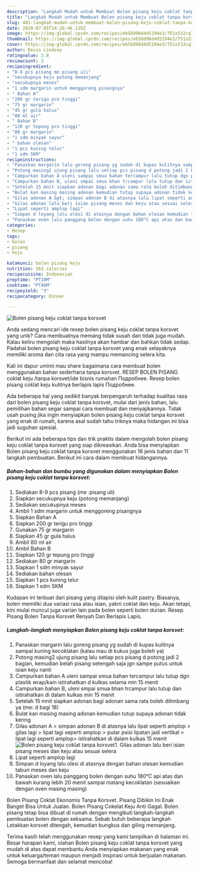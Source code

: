 ```yaml
---
description: "Langkah Mudah untuk Membuat Bolen pisang keju coklat tanpa korsvet, Sempurna"
title: "Langkah Mudah untuk Membuat Bolen pisang keju coklat tanpa korsvet, Sempurna"
slug: 481-langkah-mudah-untuk-membuat-bolen-pisang-keju-coklat-tanpa-korsvet-sempurna
date: 2020-07-05T14:26:46.135Z
image: https://img-global.cpcdn.com/recipes/eb58d96d4d5194e3/751x532cq70/bolen-pisang-keju-coklat-tanpa-korsvet-foto-resep-utama.jpg
thumbnail: https://img-global.cpcdn.com/recipes/eb58d96d4d5194e3/751x532cq70/bolen-pisang-keju-coklat-tanpa-korsvet-foto-resep-utama.jpg
cover: https://img-global.cpcdn.com/recipes/eb58d96d4d5194e3/751x532cq70/bolen-pisang-keju-coklat-tanpa-korsvet-foto-resep-utama.jpg
author: Devin Lindsey
ratingvalue: 3.8
reviewcount: 3
recipeingredient:
- "8-9 pcs pisang me pisang uli"
- "secukupnya keju potong memanjang"
- "secukupnya meses"
- "1 sdm margarin untuk menggoreng pisangnya"
- " Bahan A"
- "200 gr terigu pro tinggi"
- "75 gr margarin"
- "45 gr gula halus"
- "80 ml air"
- " Bahan B"
- "120 gr tepung pro tinggi"
- "80 gr margarin"
- "1 sdm minyak sayur"
- " bahan olesan"
- "1 pcs kuning telur"
- "1 sdm SKM"
recipeinstructions:
- "Panaskan margarin lalu goreng pisang yg sudah di kupas kulitnya sampai kuning kecoklatan (kalau mau di kukus juga boleh ya)"
- "Potong masing2 ujung pisang lalu setiap pcs pisang d potong jadi 2 bagian, kemudian belah pisang setengah saja jgn sampe putus untuk isian keju nanti"
- "Campurkan bahan A uleni sampai smua bahan tercampur lalu tutup dgn plastik wrap/kain istirahatkan d kulkas selama min 15 menit"
- "Campurkan bahan B, uleni smpai smua bhan trcampur lalu tutup dan istirahatkan di dalam kulkas min 15 menit"
- "Setelah 15 mnit siapkan adonan bagi adonan sama rata boleh ditimbang ya (me: d bagi 18)"
- "Bulat kan masing masing adonan kemudian tutup supaya adonan tidak kering"
- "Gilas adonan A &gt; simpan adonan B di atasnya lalu lipat seperti amplop &gt; gilas lagi &gt; lipat lagi seperti amplop &gt; putar psisi lipatan jadi vertikal &gt; lipat lagi seperti amplop&gt; istirahatkan di dalam kulkas 15 menit"
- "Gilas adonan lalu beri isian pisang meses dan keju atau sesuai selera"
- "Lipat seperti amplop lagi"
- "Simpan d loyang lalu olesi di atasnya dengan bahan olesan kemudian taburi meses dan keju"
- "Panaskan oven lalu panggang bolen dengan suhu 180°C api atas dan bawah kurang lebih 20 menit sampai matang kecoklatan (sesuaikan dengan oven masing masing)"
categories:
- Resep
tags:
- bolen
- pisang
- keju

katakunci: bolen pisang keju 
nutrition: 263 calories
recipecuisine: Indonesian
preptime: "PT10M"
cooktime: "PT46M"
recipeyield: "3"
recipecategory: Dinner

---
```



![Bolen pisang keju coklat tanpa korsvet](https://img-global.cpcdn.com/recipes/eb58d96d4d5194e3/751x532cq70/bolen-pisang-keju-coklat-tanpa-korsvet-foto-resep-utama.jpg)

Anda sedang mencari ide resep bolen pisang keju coklat tanpa korsvet yang unik? Cara membuatnya memang tidak susah dan tidak juga mudah. Kalau keliru mengolah maka hasilnya akan hambar dan bahkan tidak sedap. Padahal bolen pisang keju coklat tanpa korsvet yang enak selayaknya memiliki aroma dan cita rasa yang mampu memancing selera kita.

Kali ini dapur umimi mau share bagaimana cara membuat bolen menggunakan bahan sederhana tanpa korsvet. RESEP BOLEN PISANG coklat keju /tanpa korsvet/ide bisnis rumahan Подробнее. Resep bolen pisang coklat keju kulitnya berlapis lapis Подробнее.

Ada beberapa hal yang sedikit banyak berpengaruh terhadap kualitas rasa dari bolen pisang keju coklat tanpa korsvet, mulai dari jenis bahan, lalu pemilihan bahan segar sampai cara membuat dan menyajikannya. Tidak usah pusing jika ingin menyiapkan bolen pisang keju coklat tanpa korsvet yang enak di rumah, karena asal sudah tahu triknya maka hidangan ini bisa jadi suguhan spesial.


Berikut ini ada beberapa tips dan trik praktis dalam mengolah bolen pisang keju coklat tanpa korsvet yang siap dikreasikan. Anda bisa menyiapkan Bolen pisang keju coklat tanpa korsvet menggunakan 16 jenis bahan dan 11 langkah pembuatan. Berikut ini cara dalam membuat hidangannya.

<!--inarticleads1-->

##### Bahan-bahan dan bumbu yang digunakan dalam menyiapkan Bolen pisang keju coklat tanpa korsvet:

1. Sediakan 8-9 pcs pisang (me :pisang uli)
1. Siapkan secukupnya keju (potong memanjang)
1. Sediakan secukupnya meses
1. Ambil 1 sdm margarin untuk menggoreng pisangnya
1. Siapkan  Bahan A
1. Siapkan 200 gr terigu pro tinggi
1. Gunakan 75 gr margarin
1. Siapkan 45 gr gula halus
1. Ambil 80 ml air
1. Ambil  Bahan B
1. Siapkan 120 gr tepung pro tinggi
1. Sediakan 80 gr margarin
1. Siapkan 1 sdm minyak sayur
1. Sediakan  bahan olesan
1. Siapkan 1 pcs kuning telur
1. Siapkan 1 sdm SKM


Kudapan ini terbuat dari pisang yang dilapisi oleh kulit pastry. Biasanya, bolen memiliki dua variasi rasa atau isian, yakni coklat dan keju. Akan tetapi, kini mulai muncul juga varian lain pada bolen seperti bolen durian. Resep Pisang Bolen Tanpa Korsvet Renyah Dan Berlapis Lapis. 

<!--inarticleads2-->

##### Langkah-langkah menyiapkan Bolen pisang keju coklat tanpa korsvet:

1. Panaskan margarin lalu goreng pisang yg sudah di kupas kulitnya sampai kuning kecoklatan (kalau mau di kukus juga boleh ya)
1. Potong masing2 ujung pisang lalu setiap pcs pisang d potong jadi 2 bagian, kemudian belah pisang setengah saja jgn sampe putus untuk isian keju nanti
1. Campurkan bahan A uleni sampai smua bahan tercampur lalu tutup dgn plastik wrap/kain istirahatkan d kulkas selama min 15 menit
1. Campurkan bahan B, uleni smpai smua bhan trcampur lalu tutup dan istirahatkan di dalam kulkas min 15 menit
1. Setelah 15 mnit siapkan adonan bagi adonan sama rata boleh ditimbang ya (me: d bagi 18)
1. Bulat kan masing masing adonan kemudian tutup supaya adonan tidak kering
1. Gilas adonan A &gt; simpan adonan B di atasnya lalu lipat seperti amplop &gt; gilas lagi &gt; lipat lagi seperti amplop &gt; putar psisi lipatan jadi vertikal &gt; lipat lagi seperti amplop&gt; istirahatkan di dalam kulkas 15 menit
<img src="//assets-global.cpcdn.com/assets/icons/button_play-2c75c40dde080a61004c1f40b05d8f140eaff45d7e9e6481dc71c63d2e7c4909.png" alt="Bolen pisang keju coklat tanpa korsvet">1. Gilas adonan lalu beri isian pisang meses dan keju atau sesuai selera
1. Lipat seperti amplop lagi
1. Simpan d loyang lalu olesi di atasnya dengan bahan olesan kemudian taburi meses dan keju
1. Panaskan oven lalu panggang bolen dengan suhu 180°C api atas dan bawah kurang lebih 20 menit sampai matang kecoklatan (sesuaikan dengan oven masing masing)


Bolen Pisang Coklat Ekonomis Tanpa Korsvet. Pisang Dibikin Ini Enak Banget Bisa Untuk Jualan. Bolen Pisang Cokelat Keju Anti Gagal. Bolen pisang tetap bisa dibuat di rumah dengan mengikuti langkah-langkah pembuatan bolen dengan seksama. Sebab butuh beberapa langkah Letakkan korsvet ditengah, kemudian bungkus dan giling memanjang. 

Terima kasih telah menggunakan resep yang kami tampilkan di halaman ini. Besar harapan kami, olahan Bolen pisang keju coklat tanpa korsvet yang mudah di atas dapat membantu Anda menyiapkan makanan yang enak untuk keluarga/teman maupun menjadi inspirasi untuk berjualan makanan. Semoga bermanfaat dan selamat mencoba!
